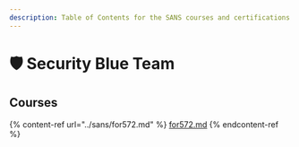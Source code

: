 ```yaml
---
description: Table of Contents for the SANS courses and certifications
---
```


# 🛡️ Security Blue Team

## Courses

{% content-ref url="../sans/for572.md" %}
[for572.md](../sans/for572.md)
{% endcontent-ref %}

